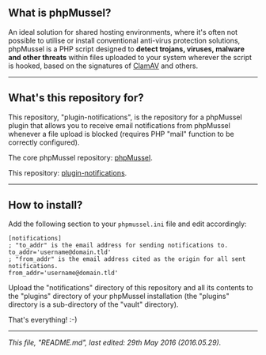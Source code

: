 ## **What is phpMussel?**

An ideal solution for shared hosting environments, where it's often not possible to utilise or install conventional anti-virus protection solutions, phpMussel is a PHP script designed to **detect trojans, viruses, malware and other threats** within files uploaded to your system wherever the script is hooked, based on the signatures of [ClamAV](https://www.clamav.net/) and others.

---

## **What's this repository for?**

This repository, "plugin-notifications", is the repository for a phpMussel plugin that allows you to receive email notifications from phpMussel whenever a file upload is blocked (requires PHP "mail" function to be correctly configured).

The core phpMussel repository: [phpMussel](https://github.com/phpMussel/phpMussel).

This repository: [plugin-notifications](https://github.com/phpMussel/plugin-notifications).

---

## **How to install?**

Add the following section to your `phpmussel.ini` file and edit accordingly:

```
[notifications]
; "to_addr" is the email address for sending notifications to.
to_addr='username@domain.tld'
; "from_addr" is the email address cited as the origin for all sent notifications.
from_addr='username@domain.tld'
```

Upload the "notifications" directory of this repository and all its contents to the "plugins" directory of your phpMussel installation (the "plugins" directory is a sub-directory of the "vault" directory).

That's everything! :-)

---

*This file, "README.md", last edited: 29th May 2016 (2016.05.29).*
